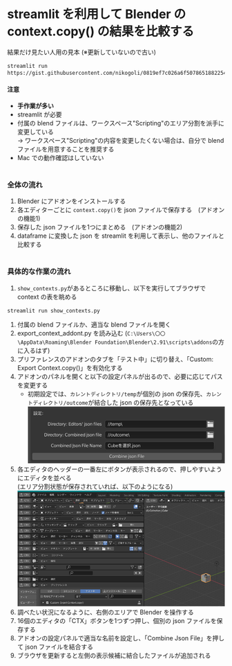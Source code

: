 # streamlit を利用して Blender の context.copy() の結果を比較する
結果だけ見たい人用の見本 (※更新していないので古い)
```
streamlit run https://gist.githubusercontent.com/nikogoli/0819ef7c026a6f50786518822549f25f/raw/10a667ec5d6c91ab14c39643dde0908c7b8954b8/contexts_table.py
```


#### 注意
* __手作業が多い__
* streamlit が必要
* 付属の blend ファイルは、ワークスペース"Scripting"のエリア分割を派手に変更している<br>
	→ ワークスペース"Scripting"の内容を変更したくない場合は、自分で blend ファイルを用意することを推奨する
* Mac での動作確認はしていない
<br><br>

### 全体の流れ
1. Blender にアドオンをインストールする
1. 各エディターごとに `context.copy()`を json ファイルで保存する　(アドオンの機能1)
1. 保存した json ファイルを1つにまとめる　(アドオンの機能2)
1. dataframe に変換した json を streamlit を利用して表示し、他のファイルと比較する
<br><br>

### 具体的な作業の流れ
1. `show_contexts.py`があるところに移動し、以下を実行してブラウザで context の表を眺める
```
streamlit run show_contexts.py
```
1. 付属の blend ファイルか、適当な blend ファイルを開く
1. export_context_addont.py を読み込む (`C:\Users\〇〇\AppData\Roaming\Blender Foundation\Blender\2.91\scripts\addons`の方に入るはず)
1. プリファレンスのアドオンのタブを「テスト中」に切り替え、「Custom: Export Context.copy()」を有効化する
1. アドオンのパネルを開くと以下の設定パネルが出るので、必要に応じてパスを変更する
	* 初期設定では、`カレントディレクトリ/temp`が個別の json の保存先、`カレントディレクトリ/outcome`が結合した json の保存先となっている<br>
	![アドオンの画像](https://github.com/nikogoli/blender_compare_contexts/blob/9ff1c394a5c7ee3c3bf9cb0364d80fc288626528/info/pref.png)
1. 各エディタのヘッダーの一番左にボタンが表示されるので、押しやすいようにエディタを並べる<br>
	(エリア分割状態が保存されていれば、以下のようになる)<br>
	![ウィンドウの画像](https://github.com/nikogoli/blender_compare_contexts/blob/ffe37f08498b4fc72c79a0963600756da628217f/info/image.png)
1. 調べたい状況になるように、右側のエリアで Blender を操作する
1. 16個のエディタの「CTX」ボタンを1つずつ押し、個別の json ファイルを保存する
1. アドオンの設定パネルで適当な名前を設定し、「Combine Json File」を押して json ファイルを結合する
1. ブラウザを更新すると左側の表示候補に結合したファイルが追加される
